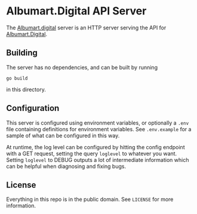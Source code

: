 Albumart.Digital API Server
===========================

The [Albumart.digital](https://albumart.digital) server is an HTTP server
serving the API for [Albumart.Digital](https://albumart.digital).

Building
--------

The server has no dependencies, and can be built by running

```
go build
```

in this directory.

Configuration
-------------

This server is configured using environment variables, or optionally a `.env`
file containing definitions for environment variables. See `.env.example` for
a sample of what can be configured in this way.

At runtime, the log level can be configured by hitting the config endpoint with
a GET request, setting the query `loglevel` to whatever you want. Setting
`loglevel` to DEBUG outputs a lot of intermediate information which can be
helpful when diagnosing and fixing bugs.

License
-------

Everything in this repo is in the public domain. See `LICENSE` for more
information.
